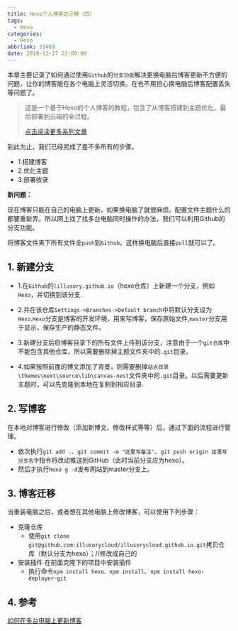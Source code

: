```yaml
---
title: Hexo个人博客之迁移（四）
tags:
  - Hexo
categories:
  - Hexo
abbrlink: 33469
date: 2018-12-27 22:00:00
---
```


本章主要记录了如何通过使用`Github`的`分支功能`解决更换电脑后博客更新不方便的问题，让你的博客能在各个电脑上灵活切换。在也不用担心换电脑后博客配置丢失等问题了。

<!--more-->

> 这是一个基于Hexo的个人博客的教程，包含了从博客搭建到主题优化，最后部署到云端的全过程。
>
> [点击阅读更多系列文章](https://www.lixueduan.com/tags/Hexo/)

到此为止，我们已经完成了差不多所有的步骤。

* 1.搭建博客
* 2.优化主题
* 3.部署收录

**新问题：**

​	现在博客只能在自己的电脑上更新，如果换电脑了就很麻烦。配置文件主题什么的都要重新弄。所以网上找了找多台电脑同时操作的办法，我们可以利用Github的分支功能。

​	将博客文件夹下所有文件全`push`到`Github`。这样换电脑后直接`pull`就可以了。

## 1. 新建分支

* 1.在`Github`的`lillusory.github.io`（hexo仓库）上新建一个分支，例如`Hexo`，并切换到该分支.

* 2.并在该仓库`Settings->Branches->Default branch`中将默认分支设为`Hexo`.`Hexo`分支是博客的开发环境，用来写博客，保存原始文件,`master`分支用于显示，保存生产的静态文件。

* 3.新建分支后将博客目录下的所有文件上传到该分支，注意由于一个`git仓库`中不能包含其他仓库，所以需要删除掉主题文件夹中的`.git`目录。

* 4.如果按照前面的博文添加了背景，则需要删掉`站点目录\themes\next\source\lib\canvas-nest`文件夹中的`.git`目录。以后需要更新主题时，可以先克隆到本地在复制到相应目录.

## 2. 写博客

在本地对博客进行修改（添加新博文、修改样式等等）后，通过下面的流程进行管理。

* 依次执行`git add .`、`git commit -m "这里写备注"`、`git push origin 这里写分支名字`指令将改动推送到GitHub（此时当前分支应为hexo）。
* 然后才执行`hexo g -d`发布网站到master分支上。

## 3. 博客迁移

当重装电脑之后，或者想在其他电脑上修改博客，可以使用下列步骤：

* 克隆仓库
  * 使用`git clone git@github.com:illusorycloud/illusorycloud.github.io.git`拷贝仓库（默认分支为hexo）；//修改成自己的
* 安装插件 在前面克隆下的项目中安装插件
  * 执行命令`npm install hexo、npm install`、`npm install hexo-deployer-git`

## 4. 参考

[如何在多台电脑上更新博客](https://blog.csdn.net/qq_25560423/article/details/53785707)



